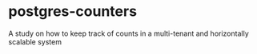 # postgres-counters
A study on how to keep track of counts in a multi-tenant and horizontally scalable system
